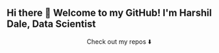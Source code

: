 ## Hi there 👋 Welcome to my GitHub! I'm Harshil Dale, Data Scientist

<p align="center">
Check out my repos ⬇️  
</p>
